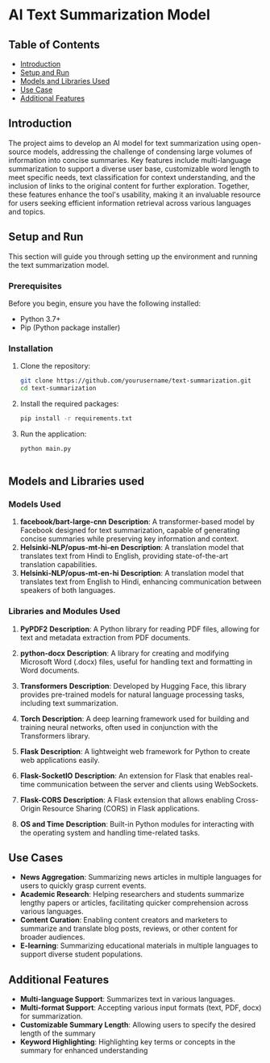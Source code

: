 # AI Text Summarization Model

## Table of Contents
- [Introduction](#introduction)
- [Setup and Run](#setup-and-run)
- [Models and Libraries Used](#models-and-libraries-used)
- [Use Case](#use-case)
- [Additional Features](#additional-features)

## Introduction
The project aims to develop an AI model for text summarization using open-source models, addressing the challenge of condensing large volumes of information into concise summaries. Key features include multi-language summarization to support a diverse user base, customizable word length to meet specific needs, text classification for context understanding, and the inclusion of links to the original content for further exploration. Together, these features enhance the tool's usability, making it an invaluable resource for users seeking efficient information retrieval across various languages and topics.

## Setup and Run
This section will guide you through setting up the environment and running the text summarization model.

### Prerequisites

Before you begin, ensure you have the following installed:

- Python 3.7+
- Pip (Python package installer)

### Installation
1. Clone the repository:
   ```bash
   git clone https://github.com/yourusername/text-summarization.git
   cd text-summarization
   
2. Install the required packages:
   ```bash
   pip install -r requirements.txt

3. Run the application:
   ```bash
   python main.py
 

## Models and Libraries used

### Models Used
1. **facebook/bart-large-cnn**
**Description**: A transformer-based model by Facebook designed for text summarization, capable of generating concise summaries while preserving key information and context.
2. **Helsinki-NLP/opus-mt-hi-en**
**Description**: A translation model that translates text from Hindi to English, providing state-of-the-art translation capabilities.
3. **Helsinki-NLP/opus-mt-en-hi**
**Description**: A translation model that translates text from English to Hindi, enhancing communication between speakers of both languages.

### Libraries and Modules Used
1. **PyPDF2**
**Description**: A Python library for reading PDF files, allowing for text and metadata extraction from PDF documents.

2. **python-docx**
**Description**: A library for creating and modifying Microsoft Word (.docx) files, useful for handling text and formatting in Word documents.

3. **Transformers**
**Description**: Developed by Hugging Face, this library provides pre-trained models for natural language processing tasks, including text summarization.

4. **Torch**
**Description**: A deep learning framework used for building and training neural networks, often used in conjunction with the Transformers library.

5. **Flask**
**Description**: A lightweight web framework for Python to create web applications easily.

6. **Flask-SocketIO**
**Description**: An extension for Flask that enables real-time communication between the server and clients using WebSockets.

7. **Flask-CORS**
**Description**: A Flask extension that allows enabling Cross-Origin Resource Sharing (CORS) in Flask applications.

8. **OS and Time**
**Description**: Built-in Python modules for interacting with the operating system and handling time-related tasks.

## Use Cases
- **News Aggregation**: Summarizing news articles in multiple languages for users to quickly grasp current events.
- **Academic Research**: Helping researchers and students summarize lengthy papers or articles, facilitating quicker comprehension across various languages.
- **Content Curation**: Enabling content creators and marketers to summarize and translate blog posts, reviews, or other content for broader audiences.
- **E-learning**: Summarizing educational materials in multiple languages to support diverse student populations.

## Additional Features

- **Multi-language Support**: Summarizes text in various languages.
- **Multi-format Support**: Accepting various input formats (text, PDF, docx) for summarization.
- **Customizable Summary Length**: Allowing users to specify the desired length of the summary
- **Keyword Highlighting**: Highlighting key terms or concepts in the summary for enhanced understanding


